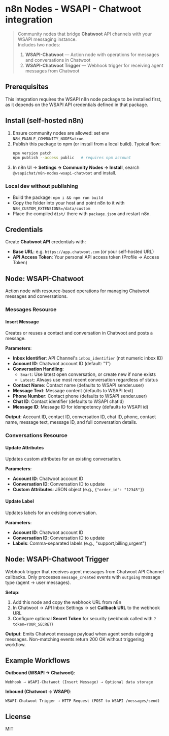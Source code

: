 # n8n Nodes - WSAPI - Chatwoot integration

> Community nodes that bridge **Chatwoot** API channels with your WSAPI messaging instance.  
> Includes two nodes:
>
> 1. **WSAPI-Chatwoot** — Action node with operations for messages and conversations in Chatwoot
> 2. **WSAPI-Chatwoot Trigger** — Webhook trigger for receiving agent messages from Chatwoot

## Prerequisites

This integration requires the WSAPI n8n node package to be installed first, as it depends on the WSAPI API credentials defined in that package.

## Install (self-hosted n8n)

1. Ensure community nodes are allowed: set env `N8N_ENABLE_COMMUNITY_NODES=true`.
2. Publish this package to npm (or install from a local build). Typical flow:
   ```bash
   npm version patch
   npm publish --access public   # requires npm account
   ```
3. In n8n UI → **Settings → Community Nodes → Install**, search `@wsapichat/n8n-nodes-wsapi-chatwoot` and install.

### Local dev without publishing
- Build the package: `npm i && npm run build`
- Copy the folder into your host and point n8n to it with `N8N_CUSTOM_EXTENSIONS=/data/custom`
- Place the compiled `dist/` there with `package.json` and restart n8n.

## Credentials
Create **Chatwoot API** credentials with:
- **Base URL**: e.g. `https://app.chatwoot.com` (or your self-hosted URL)
- **API Access Token**: Your personal API access token (Profile → Access Token)

## Node: WSAPI-Chatwoot

Action node with resource-based operations for managing Chatwoot messages and conversations.

### Messages Resource

#### Insert Message
Creates or reuses a contact and conversation in Chatwoot and posts a message.

**Parameters**:
- **Inbox Identifier**: API Channel's `inbox_identifier` (not numeric inbox ID)
- **Account ID**: Chatwoot account ID (default: "1")
- **Conversation Handling**: 
  - `Smart`: Use latest open conversation, or create new if none exists
  - `Latest`: Always use most recent conversation regardless of status
- **Contact Name**: Contact name (defaults to WSAPI sender.user)
- **Message Text**: Message content (defaults to WSAPI text)
- **Phone Number**: Contact phone (defaults to WSAPI sender.user)
- **Chat ID**: Contact identifier (defaults to WSAPI chatId)
- **Message ID**: Message ID for idempotency (defaults to WSAPI id)

**Output**: Account ID, contact ID, conversation ID, chat ID, phone, contact name, message text, message ID, and full conversation details.

### Conversations Resource

#### Update Attributes
Updates custom attributes for an existing conversation.

**Parameters**:
- **Account ID**: Chatwoot account ID
- **Conversation ID**: Conversation ID to update
- **Custom Attributes**: JSON object (e.g., `{"order_id": "12345"}`)

#### Update Label
Updates labels for an existing conversation.

**Parameters**:
- **Account ID**: Chatwoot account ID
- **Conversation ID**: Conversation ID to update
- **Labels**: Comma-separated labels (e.g., "support,billing,urgent")

## Node: WSAPI-Chatwoot Trigger

Webhook trigger that receives agent messages from Chatwoot API Channel callbacks. Only processes `message_created` events with `outgoing` message type (agent → user messages).

**Setup**:
1. Add this node and copy the webhook URL from n8n
2. In Chatwoot → API Inbox Settings → set **Callback URL** to the webhook URL
3. Configure optional **Secret Token** for security (webhook called with `?token=YOUR_SECRET`)

**Output**: Emits Chatwoot message payload when agent sends outgoing messages. Non-matching events return 200 OK without triggering workflow.

## Example Workflows

**Outbound (WSAPI → Chatwoot)**:
```
Webhook → WSAPI-Chatwoot (Insert Message) → Optional data storage
```

**Inbound (Chatwoot → WSAPI)**:
```
WSAPI-Chatwoot Trigger → HTTP Request (POST to WSAPI /messages/send)
```

## License
MIT
